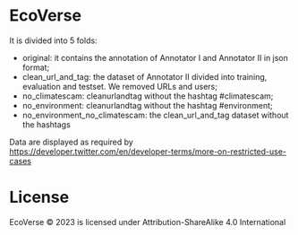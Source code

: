 # EcoVerse

It is divided into 5 folds:

  - original: it contains the annotation of Annotator I and Annotator II in json format;
  - clean_url_and_tag: the dataset of Annotator II divided into training, evaluation and testset. We removed URLs and users;
  - no_climatescam: cleanurlandtag without the hashtag #climatescam;
  - no_environment: cleanurlandtag  without the hashtag #environment;
  - no_environment_no_climatescam: the clean_url_and_tag dataset without the hashtags

Data are displayed as required by https://developer.twitter.com/en/developer-terms/more-on-restricted-use-cases

# License

EcoVerse © 2023 is licensed under Attribution-ShareAlike 4.0 International 
